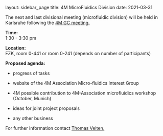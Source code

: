 layout: sidebar_page
title: 4M MicroFluidics Division
date: 2021-03-31

The next and last divisional meeting (microfluidic division) will be held in Karlsruhe following the [4M GC meeting.](../event/4M-Governing-Council.html)
<!--break-->


**Time:**  
1:30 - 3:30 pm


**Location:**  
FZK, room 0-441 or room 0-241 (depends on number of participants)


**Proposed agenda:**

- progress of tasks   

- website of the 4M Association Micro-fluidics Interest Group  

- 4M possible contribution to 4M-Association microfluidics workshop (October, Munich)  

- ideas for joint project proposals  

- any other business  

For further information contact [Thomas Velten.](mailto:Thomas.Velten@ibmt.fraunhofer.de)